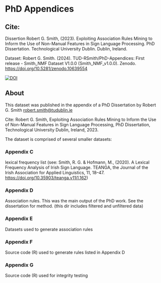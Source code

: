 # PhD Appendices

## Cite: 

Dissertion
Robert G. Smith, (2023). Exploiting Association Rules Mining to Inform the Use of Non-Manual Features in Sign Language Processing. PhD Dissertation. Technological University Dublin. Dublin, Ireland.

Dataset:
Robert G. Smith. (2024). TUD-RSmith/PhD-Appendices: First release - Smith_NMF Dataset V1.0.0 (Smith_NMF_v1.0.0). Zenodo. https://doi.org/10.5281/zenodo.10639554

[![DOI](https://zenodo.org/badge/560578153.svg)](https://zenodo.org/doi/10.5281/zenodo.10639533)

## About
This dataset was published in the appendix of a PhD Dissertation by Robert G. Smith robert.smith@tudublin.ie

Cite: Robert G. Smith, Exploiting Association Rules Mining to Inform the Use of Non-Manual Features in Sign Language Processing, PhD Dissertation, Technological University Dublin, Ireland, 2023.

The dataset is comprised of several smaller datasets: 
### Appendix C
lexical frequency list (see: Smith, R. G. & Hofmann, M., (2020). A Lexical Frequency Analysis of Irish Sign Language. TEANGA, the Journal of the Irish Association for Applied Linguistics, 11, 18–47. https://doi.org/10.35903/teanga.v11i1.162)

### Appendix D
Association rules. This was the main output of the PhD work. See the dissertation for method. (this dir includes filtered and unfiltered data)

### Appendix E
Datasets used to generate association rules 

### Appendix F
Source code (R) used to generate rules listed in Appendix D 

### Appendix G
Source code (R) used for integrity testing